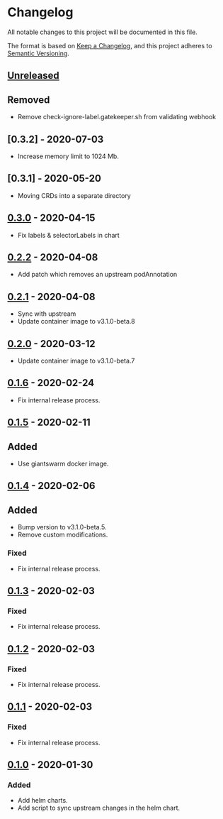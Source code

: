 # Changelog

All notable changes to this project will be documented in this file.

The format is based on [Keep a Changelog](https://keepachangelog.com/en/1.0.0/),
and this project adheres to [Semantic Versioning](https://semver.org/spec/v2.0.0.html).

## [Unreleased]

## Removed

- Remove check-ignore-label.gatekeeper.sh from validating webhook

## [0.3.2] - 2020-07-03

- Increase memory limit to 1024 Mb.

## [0.3.1] - 2020-05-20

- Moving CRDs into a separate directory

## [0.3.0] - 2020-04-15

- Fix labels & selectorLabels in chart

## [0.2.2] - 2020-04-08

- Add patch which removes an upstream podAnnotation

## [0.2.1] - 2020-04-08

- Sync with upstream
- Update container image to v3.1.0-beta.8

## [0.2.0] - 2020-03-12

- Update container image to v3.1.0-beta.7

## [0.1.6] - 2020-02-24

- Fix internal release process.

## [0.1.5] - 2020-02-11

## Added

- Use giantswarm docker image.

## [0.1.4] - 2020-02-06

## Added

- Bump version to v3.1.0-beta.5.
- Remove custom modifications.

### Fixed

- Fix internal release process.

## [0.1.3] - 2020-02-03

### Fixed

- Fix internal release process.

## [0.1.2] - 2020-02-03

### Fixed

- Fix internal release process.

## [0.1.1] - 2020-02-03

### Fixed

- Fix internal release process.

## [0.1.0] - 2020-01-30

### Added

- Add helm charts.
- Add script to sync upstream changes in the helm chart.

[Unreleased]: https://github.com/giantswarm/gatekeeper-app/compare/v0.3.1...HEAD
[0.3.0]: https://github.com/giantswarm/gatekeeper-app/compare/v0.3.0...v0.3.1
[0.3.0]: https://github.com/giantswarm/gatekeeper-app/compare/v0.2.2...v0.3.0
[0.2.2]: https://github.com/giantswarm/gatekeeper-app/compare/v0.2.1...v0.2.2
[0.2.1]: https://github.com/giantswarm/gatekeeper-app/compare/v0.2.0...v0.2.1
[0.2.0]: https://github.com/giantswarm/gatekeeper-app/compare/v0.1.6...v0.2.0
[0.1.6]: https://github.com/giantswarm/gatekeeper-app/compare/v0.1.5...v0.1.6
[0.1.5]: https://github.com/giantswarm/gatekeeper-app/compare/v0.1.4...v0.1.5
[0.1.4]: https://github.com/giantswarm/gatekeeper-app/compare/v0.1.3...v0.1.4
[0.1.3]: https://github.com/giantswarm/gatekeeper-app/compare/v0.1.2...v0.1.3
[0.1.2]: https://github.com/giantswarm/gatekeeper-app/compare/v0.1.1...v0.1.2
[0.1.1]: https://github.com/giantswarm/gatekeeper-app/compare/v0.1.0...v0.1.1
[0.1.0]: https://github.com/giantswarm/gatekeeper-app/tag/v0.1.0
